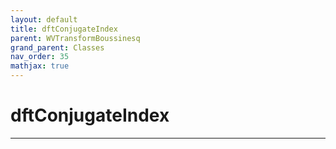 ```yaml
---
layout: default
title: dftConjugateIndex
parent: WVTransformBoussinesq
grand_parent: Classes
nav_order: 35
mathjax: true
---
```


#  dftConjugateIndex




---


